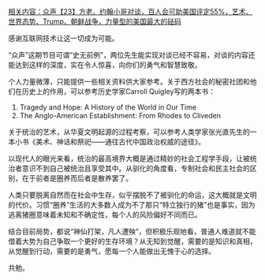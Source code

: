 [相关内容：众声【23】方老、约翰小哥对谈，百人会可助美国评定55%，艺术、世界态势、Trump、朝鲜战争，力量型的美国最大的砝码](https://youtu.be/4gob5nUa-D8)

感谢互联网技术让这一切成为可能。

“众声”这期节目可谓“史无前例”，两位先生能实现对谈已经不容易，对谈的内容还能达到这样的深度，实在令人惊喜，向你们的勇气和智慧致敬。

个人力量微薄，只能提供一些相关资料供大家参考。关于西方社会的秘密社团和他们在历史上的作用，可以参考历史学家Carroll Quigley写的两本书：
1. Tragedy and Hope: A History of the World in Our Time
2. The Anglo-American Establishment: From Rhodes to Cliveden

关于统治的艺术，从华夏文明起源的过程考察，可以参考人类学家张光直先生的一本小书《美术、神话和祭祀——通往古代中国政治权威的途径》。

以现代人的眼光来看，统治的最高境界大概是通过精妙的社会工程学手段，让被统治者意识不到自己被统治且享受其中。从驯化的角度看，专制社会和民主社会的区别，在于前者是圈养而后者是散养罢了。

人类只要脱离自然而在社会中生存，似乎摆脱不了被驯化的命运，这大概就是文明的代价。习惯“圈养”生活的大多数人成为不了那只“特立独行的猪”也是事实，因为逃离猪圈意味着未知和不确定性，每个人的风险偏好不同而已。

结合目前局势，都说“神仙打架，凡人遭殃”，但积极乐观地看，普通人难道就不能借着大势为自己争取一个更好的生存环境？从无知到觉醒，需要的是知识和真相，从觉醒到行动，需要的是勇气，愿每一个人能做出无愧于心的选择。

共勉。
